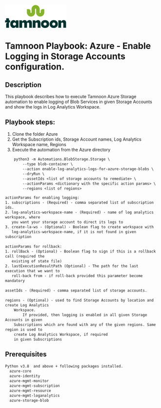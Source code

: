 
<img src="../../images/icons/Tamnoon.png" width="200"/>

# Tamnoon Playbook: Azure  - Enable Logging in Storage Accounts configuration.


## Description
This playbook describes how to execute Tamnoon Azure Storage automation to enable 
logging of Blob Services in given Storage Accounts and show the logs in Log Analytics Workspace.


## Playbook steps:
1. Clone the folder Azure
2. Get the Subscription ids, Storage Account names, Log Analytics
Workspace name, Regions
3. Execute the automation from the Azure directory

``````
    python3 -m Automations.BlobStorage.Storage \
        --type blob-container \
        --action enable-log-analytics-logs-for-azure-storage-blobs \
        --dryRun \
        --assetIds <list of storage accounts to remediate> \
        --actionParams <dictionary with the specific action params> \
        --regions <list of regions>
``````

    actionParams for enabling logging:
    1. subscriptions - (Required) - comma separated list of subscription ids.
    2. log-analytics-workspace-name - (Required) - name of log analytics workspace, where 
       you want your storage account to direct its logs to
    3. create-la-ws - (Optional) - Boolean flag to create workspace with
       log-analytics-workspace-name, if it is not found in given subscription

    actionParams for rollback:
    1. rollBack - (Optional) - Boolean flag to sign if this is a rollback call (required the
       existing of state file)
    2. lastExecutionResultPath (Optional) - The path for the last execution that we want to 
       roll-back from - if roll-back provided this parameter become mandatory

    assetIds - (Required) - comma separated list of storage accounts.

    regions - (Optional) - used to find Storage Accounts by location and create Log Analytics
        Workspace.
            If provided, then logging is enabled in all given Storage Accounts in given 
        Subscriptions which are found with any of the given regions. Same region is used to
        create Log Analytics Workspace, if required
        in given Subscriptions

## Prerequisites 
    Python v3.8  and above + following packages installed.    
      azure-core
      azure-identity
      azure-mgmt-monitor
      azure-mgmt-subscription
      azure-mgmt-resource
      azure-mgmt-loganalytics
      azure-storage-blob
